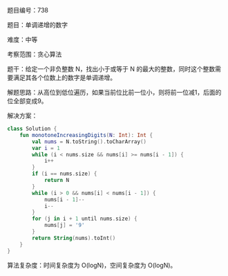 题目编号：738

题目：单调递增的数字

难度：中等

考察范围：贪心算法

题干：给定一个非负整数 N，找出小于或等于 N 的最大的整数，同时这个整数需要满足其各个位数上的数字是单调递增。

解题思路：从高位到低位遍历，如果当前位比前一位小，则将前一位减1，后面的位全部变成9。

解决方案：

```kotlin
class Solution {
    fun monotoneIncreasingDigits(N: Int): Int {
        val nums = N.toString().toCharArray()
        var i = 1
        while (i < nums.size && nums[i] >= nums[i - 1]) {
            i++
        }
        if (i == nums.size) {
            return N
        }
        while (i > 0 && nums[i] < nums[i - 1]) {
            nums[i - 1]--
            i--
        }
        for (j in i + 1 until nums.size) {
            nums[j] = '9'
        }
        return String(nums).toInt()
    }
}
```

算法复杂度：时间复杂度为 O(logN)，空间复杂度为 O(logN)。